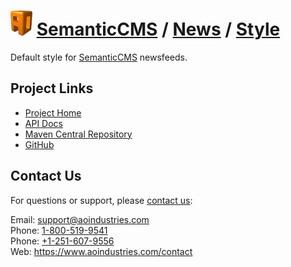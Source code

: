# [<img src="ao-logo.png" alt="AO Logo" width="35" height="40">](https://www.aoindustries.com/) [SemanticCMS](https://semanticcms.com/) / [News](https://semanticcms.com/news/) / [Style](https://semanticcms.com/news/style/)
Default style for [SemanticCMS](https://semanticcms.com/) newsfeeds.

## Project Links
* [Project Home](https://semanticcms.com/news/style/)
* [API Docs](https://semanticcms.com/news/style/apidocs/)
* [Maven Central Repository](http://search.maven.org/#search|gav|1|g:%22com.semanticcms%22%20AND%20a:%22semanticcms-news-style%22)
* [GitHub](https://github.com/aoindustries/semanticcms-news-style)

## Contact Us
For questions or support, please [contact us](https://www.aoindustries.com/contact):

Email: [support@aoindustries.com](mailto:support@aoindustries.com)  
Phone: [1-800-519-9541](tel:1-800-519-9541)  
Phone: [+1-251-607-9556](tel:+1-251-607-9556)  
Web: https://www.aoindustries.com/contact

